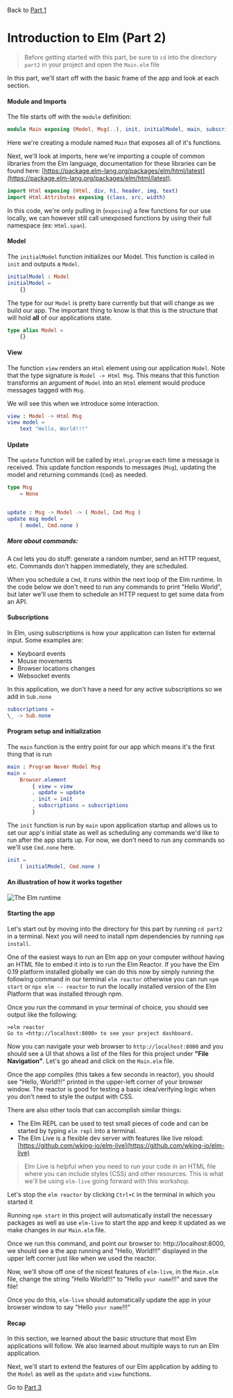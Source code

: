
Back to [Part 1](../part1/README.md)

# Introduction to Elm (Part 2)

>Before getting started with this part, be sure to `cd` into the directory `part2` in your project and open the `Main.elm` file

In this part, we'll start off with the basic frame of the app and look at each section.

#### Module and Imports

The file starts off with the `module` definition:

```elm
module Main exposing (Model, Msg(..), init, initialModel, main, subscriptions, update, view)
```

Here we're creating a module named `Main` that exposes all of it's functions.

Next, we'll look at imports, here we're importing a couple of common libraries from the Elm language, 
documentation for these libraries can be found here: [https://package.elm-lang.org/packages/elm/html/latest](https://package.elm-lang.org/packages/elm/html/latest).

```elm
import Html exposing (Html, div, h1, header, img, text)
import Html.Attributes exposing (class, src, width)
```

In this code, we're only pulling in (`exposing`) a few functions for our use locally, we can however still call unexposed
functions by using their full namespace (ex: `Html.span`).

#### Model

The `initialModel` function initializes our Model. This function is called in `init` and outputs a `Model`.

```elm
initialModel : Model
initialModel =
    {}
```

The type for our `Model` is pretty bare currently but that will change as we build our app. The important thing to know
is that this is the structure that will hold __all__ of our applications state.

```elm
type alias Model =
    {}
```


#### View

The function `view` renders an `Html` element using our application `Model`.
Note that the type signature is `Model -> Html Msg`. This means that this function transforms an argument
of `Model` into an `Html` element would produce messages tagged with `Msg`.

We will see this when we introduce some interaction.

```elm
view : Model -> Html Msg
view model =
    text "Hello, World!!!"
```


#### Update
The `update` function will be called by `Html.program` each time a message is received.
This update function responds to messages (`Msg`), updating the model and returning commands (`Cmd`) as needed.

```elm
type Msg
    = None


update : Msg -> Model -> ( Model, Cmd Msg )
update msg model =
    ( model, Cmd.none )
```

##### More about commands:
A `Cmd` lets you do stuff: generate a random number, send an HTTP request, etc. Commands don't happen immediately, 
they are scheduled. 

When you schedule a `Cmd`, it runs within the next loop of the Elm runtime. In the code below
we don't need to run any commands to print "Hello World", but later we'll use them to schedule an HTTP request to get
some data from an API.


#### Subscriptions
In Elm, using subscriptions is how your application can listen for external input. Some examples are:
- Keyboard events
- Mouse movements
- Browser locations changes
- Websocket events

In this application, we don't have a need for any active subscriptions so we add in `Sub.none`

```elm
subscriptions =
\_ -> Sub.none
```


#### Program setup and initialization

The `main` function is the entry point for our app which means it's the first thing that is run

```elm
main : Program Never Model Msg
main =
    Browser.element
        { view = view
        , update = update
        , init = init
        , subscriptions = subscriptions
        }
```

The `init` function is run by `main` upon application startup and allows us to set
our app's initial state as well as scheduling any commands we'd like to run after the app starts
up. For now, we don't need to run any commands so we'll use `Cmd.none` here.

```elm
init =
    ( initialModel, Cmd.none )
```

#### An illustration of how it works together

![The Elm runtime](https://guide.elm-lang.org/effects/diagrams/sandbox.svg)

#### Starting the app

Let's start out by moving into the directory for this part by running `cd part2` in a terminal. Next you will need to install npm dependencies by running `npm install`.

One of the easiest ways to run an Elm app on your computer _without_ having an HTML file to embed it into is to run the Elm Reactor. If you have the Elm 0.19 platform installed globally we can do this now by simply running the following command in our terminal `elm reactor` otherwise you can run `npm start` or `npx elm -- reactor` to run the locally installed version of the Elm Platform that was installed through npm.

Once you run the command in your terminal of choice, you should see output like the following:

```
>elm reactor
Go to <http://localhost:8000> to see your project dashboard.
```

Now you can navigate your web browser to `http://localhost:8000` and you should see a UI that shows a list of the files for 
this project under __"File Navigation"__. Let's go ahead and click on the `Main.elm` file.

Once the app compiles (this takes a few seconds in reactor), you should see "Hello, World!!!" printed in the upper-left
corner of your browser window. The reactor is good for testing a basic idea/verifying logic when you don't need to
style the output with CSS.

There are also other tools that can accomplish similar things:

- The Elm REPL can be used to test small pieces of code and can be started by typing `elm repl` into a terminal.
- The Elm Live is a flexible dev server with features like live reload: [https://github.com/wking-io/elm-live](https://github.com/wking-io/elm-live)


>Elm Live is helpful when you need to run your code in an HTML file where you can include styles (CSS) and other resources.
>This is what we'll be using `elm-live` going forward with this workshop.

Let's stop the `elm reactor` by clicking `Ctrl+C` in the terminal in which you started it

Running `npm start` in this project will automatically install the necessary packages as well as use `elm-live` to start the app and keep it updated as we make changes in our `Main.elm` file.

Once we run this command, and point our browser to: http://localhost:8000, we should see a the app running and "Hello, World!!!" displayed in
the upper left corner just like when we used the reactor. 

Now, we'll show off one of the nicest features of `elm-live`, in the `Main.elm` file, change the string "Hello World!!!"
to "Hello `your name`!!!" and save the file!

Once you do this, `elm-live` should automatically update the app in your browser window to say "Hello `your name`!!!"

#### Recap

In this section, we learned about the basic structure that most Elm applications will follow. We also learned about multiple
ways to run an Elm application.

Next, we'll start to extend the features of our Elm application by adding to the `Model` as well as the `update` and `view`
functions.

Go to [Part 3](../part3/README.md)

